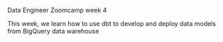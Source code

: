 Data Engineer Zoomcamp week 4

This week, we learn how to use dbt to develop and deploy data models from BigQuery data warehouse

   
